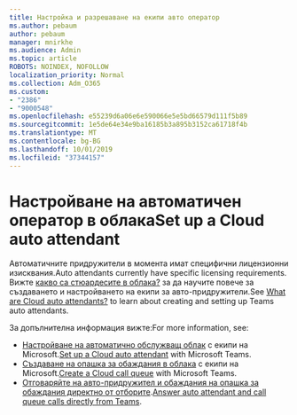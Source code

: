 ```yaml
---
title: Настройка и разрешаване на екипи авто оператор
ms.author: pebaum
author: pebaum
manager: mnirkhe
ms.audience: Admin
ms.topic: article
ROBOTS: NOINDEX, NOFOLLOW
localization_priority: Normal
ms.collection: Adm_O365
ms.custom:
- "2386"
- "9000548"
ms.openlocfilehash: e55239d6a06e6e590066e5e5bd66579d111f5b89
ms.sourcegitcommit: 1e5de64e34e9ba16185b3a895b3152ca61718f4b
ms.translationtype: MT
ms.contentlocale: bg-BG
ms.lasthandoff: 10/01/2019
ms.locfileid: "37344157"
---
```

# <a name="set-up-a-cloud-auto-attendant"></a><span data-ttu-id="99c6e-102">Настройване на автоматичен оператор в облака</span><span class="sxs-lookup"><span data-stu-id="99c6e-102">Set up a Cloud auto attendant</span></span>

<span data-ttu-id="99c6e-103">Автоматичните придружители в момента имат специфични лицензионни изисквания.</span><span class="sxs-lookup"><span data-stu-id="99c6e-103">Auto attendants currently have specific licensing requirements.</span></span> <span data-ttu-id="99c6e-104">Вижте [какво са стюардесите в облака?](https://docs.microsoft.com/microsoftteams/what-are-phone-system-auto-attendants) за да научите повече за създаването и настройването на екипи за авто-придружители.</span><span class="sxs-lookup"><span data-stu-id="99c6e-104">See [What are Cloud auto attendants?](https://docs.microsoft.com/microsoftteams/what-are-phone-system-auto-attendants) to learn about creating and setting up Teams auto attendants.</span></span> 

<span data-ttu-id="99c6e-105">За допълнителна информация вижте:</span><span class="sxs-lookup"><span data-stu-id="99c6e-105">For more information, see:</span></span>

- <span data-ttu-id="99c6e-106">[Настройване на автоматично обслужващ облак](https://docs.microsoft.com/microsoftteams/create-a-phone-system-auto-attendant) с екипи на Microsoft.</span><span class="sxs-lookup"><span data-stu-id="99c6e-106">[Set up a Cloud auto attendant](https://docs.microsoft.com/microsoftteams/create-a-phone-system-auto-attendant) with Microsoft Teams.</span></span> 
- <span data-ttu-id="99c6e-107">[Създаване на опашка за обаждания в облака](https://docs.microsoft.com/microsoftteams/create-a-phone-system-call-queue) с екипи на Microsoft.</span><span class="sxs-lookup"><span data-stu-id="99c6e-107">[Create a Cloud call queue](https://docs.microsoft.com/microsoftteams/create-a-phone-system-call-queue) with Microsoft Teams.</span></span> 
- <span data-ttu-id="99c6e-108">[Отговаряйте на авто-придружител и обаждания на опашка за обаждания директно от отборите](https://docs.microsoft.com/microsoftteams/answer-auto-attendant-and-call-queue-calls).</span><span class="sxs-lookup"><span data-stu-id="99c6e-108">[Answer auto attendant and call queue calls directly from Teams](https://docs.microsoft.com/microsoftteams/answer-auto-attendant-and-call-queue-calls).</span></span> 